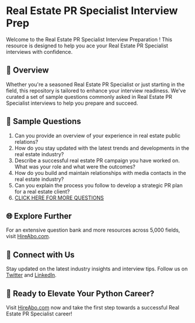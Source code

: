 # Real Estate PR Specialist Interview Prep

Welcome to the Real Estate PR Specialist Interview Preparation ! This resource is designed to help you ace your Real Estate PR Specialist interviews with confidence.

## 🚀 Overview

Whether you're a seasoned Real Estate PR Specialist or just starting in the field, this repository is tailored to enhance your interview readiness. We've curated a set of sample questions commonly asked in Real Estate PR Specialist interviews to help you prepare and succeed.

## 📝 Sample Questions

1. Can you provide an overview of your experience in real estate public relations?
2. How do you stay updated with the latest trends and developments in the real estate industry?
3. Describe a successful real estate PR campaign you have worked on. What was your role and what were the outcomes?
4. How do you build and maintain relationships with media contacts in the real estate industry?
5. Can you explain the process you follow to develop a strategic PR plan for a real estate client?
6. [CLICK HERE FOR MORE QUESTIONS](https://hireabo.com/job/8_1_36/Real%20Estate%20PR%20Specialist)

## 🌐 Explore Further

For an extensive question bank and more resources across 5,000 fields, visit [HireAbo.com](https://www.hireabo.com).

## 📱 Connect with Us

Stay updated on the latest industry insights and interview tips. Follow us on [Twitter](https://twitter.com/hireabo) and [LinkedIn](https://www.linkedin.com/in/hire-abo-3609972a8/).

## 🚀 Ready to Elevate Your Python Career?

Visit [HireAbo.com](https://www.hireabo.com) now and take the first step towards a successful Real Estate PR Specialist career!